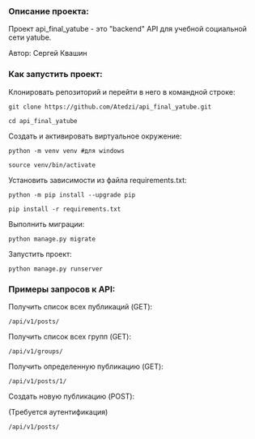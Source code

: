### Описание проекта:

Проект api_final_yatube - это "backend" API для учебной социальной сети yatube.

Автор: Сергей Квашин

### Как запустить проект:

Клонировать репозиторий и перейти в него в командной строке:

```
git clone https://github.com/Atedzi/api_final_yatube.git
```

```
cd api_final_yatube
```

Cоздать и активировать виртуальное окружение:

```
python -m venv venv #для windows
```

```
source venv/bin/activate
```

Установить зависимости из файла requirements.txt:

```
python -m pip install --upgrade pip
```

```
pip install -r requirements.txt
```

Выполнить миграции:

```
python manage.py migrate
```

Запустить проект:

```
python manage.py runserver
```

### Примеры запросов к API:


Получить список всех публикаций (GET):
```
/api/v1/posts/
```

Получить список всех групп (GET):
```
/api/v1/groups/
```


Получить определенную публикацию (GET):
```
/api/v1/posts/1/
```


Создать новую публикацию (POST):

(Требуется аутентификация)
```
/api/v1/posts/
```